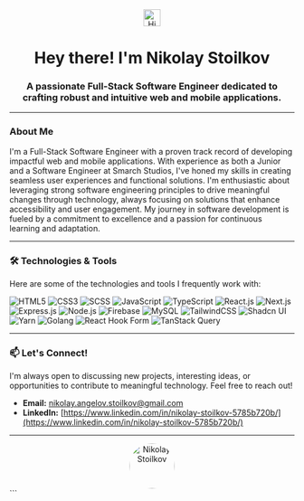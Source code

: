 <div align="center">
  <img src="https://raw.githubusercontent.com/Maneza/Maneza/master/hi.gif" width="30px" alt="Hi" />
  <h1>Hey there! I'm Nikolay Stoilkov</h1>
  <h3>A passionate Full-Stack Software Engineer dedicated to crafting robust and intuitive web and mobile applications.</h3>
</div>

---

### About Me

I'm a Full-Stack Software Engineer with a proven track record of developing impactful web and mobile applications. With experience as both a Junior and a Software Engineer at Smarch Studios, I've honed my skills in creating seamless user experiences and functional solutions. I'm enthusiastic about leveraging strong software engineering principles to drive meaningful changes through technology, always focusing on solutions that enhance accessibility and user engagement. My journey in software development is fueled by a commitment to excellence and a passion for continuous learning and adaptation.

---

### 🛠️ Technologies & Tools

Here are some of the technologies and tools I frequently work with:

<p>
  <img src="https://img.shields.io/badge/HTML5-E34F26?style=for-the-badge&logo=html5&logoColor=white" alt="HTML5" />
  <img src="https://img.shields.io/badge/CSS3-1572B6?style=for-the-badge&logo=css3&logoColor=white" alt="CSS3" />
  <img src="https://img.shields.io/badge/SCSS-CC6699?style=for-the-badge&logo=sass&logoColor=white" alt="SCSS" />
  <img src="https://img.shields.io/badge/JavaScript-F7DF1E?style=for-the-badge&logo=javascript&logoColor=black" alt="JavaScript" />
  <img src="https://img.shields.io/badge/TypeScript-3178C6?style=for-the-badge&logo=typescript&logoColor=white" alt="TypeScript" />
  <img src="https://img.shields.io/badge/React-61DAFB?style=for-the-badge&logo=react&logoColor=black" alt="React.js" />
  <img src="https://img.shields.io/badge/Next.js-000000?style=for-the-badge&logo=next.js&logoColor=white" alt="Next.js" />
  <img src="https://img.shields.io/badge/Express.js-000000?style=for-the-badge&logo=express&logoColor=white" alt="Express.js" />
  <img src="https://img.shields.io/badge/Node.js-339933?style=for-the-badge&logo=node.js&logoColor=white" alt="Node.js" />
  <img src="https://img.shields.io/badge/Firebase-FFCA28?style=for-the-badge&logo=firebase&logoColor=black" alt="Firebase" />
  <img src="https://img.shields.io/badge/MySQL-4479A1?style=for-the-badge&logo=mysql&logoColor=white" alt="MySQL" />
  <img src="https://img.shields.io/badge/Tailwind_CSS-06B6D4?style=for-the-badge&logo=tailwind-css&logoColor=white" alt="TailwindCSS" />
  <img src="https://img.shields.io/badge/Shadcn_UI-000000?style=for-the-badge&logo=shadcnui&logoColor=white" alt="Shadcn UI" />
  <img src="https://img.shields.io/badge/Yarn-2C8EBB?style=for-the-badge&logo=yarn&logoColor=white" alt="Yarn" />
  <img src="https://img.shields.io/badge/Go-00ADD8?style=for-the-badge&logo=go&logoColor=white" alt="Golang" />
  <img src="https://img.shields.io/badge/React_Hook_Form-EC5990?style=for-the-badge&logo=reacthookform&logoColor=white" alt="React Hook Form" />
  <img src="https://img.shields.io/badge/TanStack_Query-FF4154?style=for-the-badge&logo=reactquery&logoColor=white" alt="TanStack Query" />
</p>

---

### 📫 Let's Connect!

I'm always open to discussing new projects, interesting ideas, or opportunities to contribute to meaningful technology. Feel free to reach out!

*   **Email:** [nikolay.angelov.stoilkov@gmail.com](mailto:nikolay.angelov.stoilkov@gmail.com)
*   **LinkedIn:** [https://www.linkedin.com/in/nikolay-stoilkov-5785b720b/](https://www.linkedin.com/in/nikolay-stoilkov-5785b720b/)

---

<div align="center">
  <img src="https://github.com/nikolaystoilkov.png" width="80px" alt="Nikolay Stoilkov" style="border-radius: 50%;" />
</div>```
